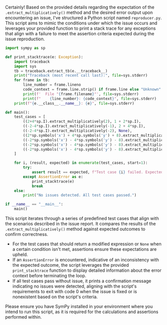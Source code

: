 Certainly! Based on the provided details regarding the expectation of the `.extract_multiplicatively()` method and the desired error output upon encountering an issue, I've structured a Python script named `reproducer.py`. This script aims to mimic the conditions under which the issue occurs and leverages your provided function to print a stack trace for any exceptions that align with a failure to meet the assertion criteria expected during the issue reproduction.

```python
import sympy as sp

def print_stacktrace(e: Exception):
    import traceback
    import sys
    tb = traceback.extract_tb(e.__traceback__)
    print("Traceback (most recent call last):", file=sys.stderr)
    for frame in tb:
        line_number = frame.lineno
        code_context = frame.line.strip() if frame.line else "Unknown"
        print(f'  File "{frame.filename}"', file=sys.stderr)
        print(f"    {line_number}: {code_context}", file=sys.stderr)
    print(f"{e.__class__.__name__}: {e}", file=sys.stderr)

def main():
    test_cases = [
        ((2+4*sp.I).extract_multiplicatively(2), 1 + 2*sp.I),
        ((-2-4*sp.I).extract_multiplicatively(-1), 2 + 4*sp.I),
        ((-2-4*sp.I).extract_multiplicatively(-2), None),
        ((2*sp.symbols('x') + 4*sp.symbols('y') + 8).extract_multiplicatively(2), sp.symbols('x') + 2*sp.symbols('y') + 4),
        ((-2*sp.symbols('x') - 4*sp.symbols('y') - 8).extract_multiplicatively(2), -sp.symbols('x') - 2*sp.symbols('y') - 4),
        ((-2*sp.symbols('x') - 4*sp.symbols('y') - 8).extract_multiplicatively(-1), 2*sp.symbols('x') + 4*sp.symbols('y') + 8),
        ((-2*sp.symbols('x') - 4*sp.symbols('y') - 8).extract_multiplicatively(-2), None)
    ]

    for i, (result, expected) in enumerate(test_cases, start=1):
        try:
            assert result == expected, f"Test case {i} failed. Expected {expected}, got {result}"
        except AssertionError as e:
            print_stacktrace(e)
            break
    else:
        print("No issues detected. All test cases passed.")

if __name__ == "__main__":
    main()
```

This script iterates through a series of predefined test cases that align with the scenarios described in the issue report. It compares the results of the `.extract_multiplicatively()` method against expected outcomes to confirm correctness. 

- For the test cases that should return a modified expression or `None` when a certain condition isn't met, assertions ensure these expectations are upheld.
- If an `AssertionError` is encountered, indicative of an inconsistency with the expected outcome, the script leverages the provided `print_stacktrace` function to display detailed information about the error context before terminating the loop.
- If all test cases pass without issue, it prints a confirmation message indicating no issues were detected, aligning with the script's requirements to exit with code 0 when the issue is fixed or is nonexistent based on the script's criteria.

Please ensure you have SymPy installed in your environment where you intend to run this script, as it is required for the calculations and assertions performed within.